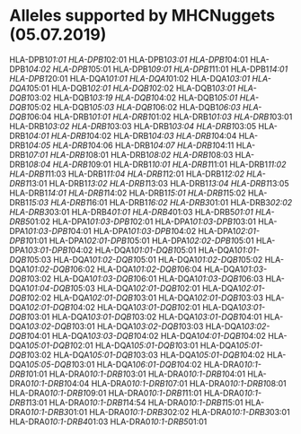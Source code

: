 # Alleles supported by MHCNuggets (05.07.2019)

HLA-DPB1*01:01
HLA-DPB1*02:01
HLA-DPB1*03:01
HLA-DPB1*04:01
HLA-DPB1*04:02
HLA-DPB1*05:01
HLA-DPB1*09:01
HLA-DPB1*11:01
HLA-DPB1*14:01
HLA-DPB1*20:01
HLA-DQA1*01:01
HLA-DQA1*01:02
HLA-DQA1*03:01
HLA-DQA1*05:01
HLA-DQB1*02:01
HLA-DQB1*02:02
HLA-DQB1*03:01
HLA-DQB1*03:02
HLA-DQB1*03:19
HLA-DQB1*04:02
HLA-DQB1*05:01
HLA-DQB1*05:02
HLA-DQB1*05:03
HLA-DQB1*06:02
HLA-DQB1*06:03
HLA-DQB1*06:04
HLA-DRB1*01:01
HLA-DRB1*01:02
HLA-DRB1*01:03
HLA-DRB1*03:01
HLA-DRB1*03:02
HLA-DRB1*03:03
HLA-DRB1*03:04
HLA-DRB1*03:05
HLA-DRB1*04:01
HLA-DRB1*04:02
HLA-DRB1*04:03
HLA-DRB1*04:04
HLA-DRB1*04:05
HLA-DRB1*04:06
HLA-DRB1*04:07
HLA-DRB1*04:11
HLA-DRB1*07:01
HLA-DRB1*08:01
HLA-DRB1*08:02
HLA-DRB1*08:03
HLA-DRB1*08:04
HLA-DRB1*09:01
HLA-DRB1*10:01
HLA-DRB1*11:01
HLA-DRB1*11:02
HLA-DRB1*11:03
HLA-DRB1*11:04
HLA-DRB1*12:01
HLA-DRB1*12:02
HLA-DRB1*13:01
HLA-DRB1*13:02
HLA-DRB1*13:03
HLA-DRB1*13:04
HLA-DRB1*13:05
HLA-DRB1*14:01
HLA-DRB1*14:02
HLA-DRB1*15:01
HLA-DRB1*15:02
HLA-DRB1*15:03
HLA-DRB1*16:01
HLA-DRB1*16:02
HLA-DRB3*01:01
HLA-DRB3*02:02
HLA-DRB3*03:01
HLA-DRB4*01:01
HLA-DRB4*01:03
HLA-DRB5*01:01
HLA-DRB5*01:02
HLA-DPA1*01:03-DPB1*02:01
HLA-DPA1*01:03-DPB1*03:01
HLA-DPA1*01:03-DPB1*04:01
HLA-DPA1*01:03-DPB1*04:02
HLA-DPA1*02:01-DPB1*01:01
HLA-DPA1*02:01-DPB1*05:01
HLA-DPA1*02:02-DPB1*05:01
HLA-DPA1*03:01-DPB1*04:02
HLA-DQA1*01:01-DQB1*05:01
HLA-DQA1*01:01-DQB1*05:03
HLA-DQA1*01:02-DQB1*05:01
HLA-DQA1*01:02-DQB1*05:02
HLA-DQA1*01:02-DQB1*06:02
HLA-DQA1*01:02-DQB1*06:04
HLA-DQA1*01:03-DQB1*03:02
HLA-DQA1*01:03-DQB1*06:01
HLA-DQA1*01:03-DQB1*06:03
HLA-DQA1*01:04-DQB1*05:03
HLA-DQA1*02:01-DQB1*02:01
HLA-DQA1*02:01-DQB1*02:02
HLA-DQA1*02:01-DQB1*03:01
HLA-DQA1*02:01-DQB1*03:03
HLA-DQA1*02:01-DQB1*04:02
HLA-DQA1*03:01-DQB1*02:01
HLA-DQA1*03:01-DQB1*03:01
HLA-DQA1*03:01-DQB1*03:02
HLA-DQA1*03:01-DQB1*04:01
HLA-DQA1*03:02-DQB1*03:01
HLA-DQA1*03:02-DQB1*03:03
HLA-DQA1*03:02-DQB1*04:01
HLA-DQA1*03:03-DQB1*04:02
HLA-DQA1*04:01-DQB1*04:02
HLA-DQA1*05:01-DQB1*02:01
HLA-DQA1*05:01-DQB1*03:01
HLA-DQA1*05:01-DQB1*03:02
HLA-DQA1*05:01-DQB1*03:03
HLA-DQA1*05:01-DQB1*04:02
HLA-DQA1*05:05-DQB1*03:01
HLA-DQA1*06:01-DQB1*04:02
HLA-DRA0*10:1-DRB1*01:01
HLA-DRA0*10:1-DRB1*03:01
HLA-DRA0*10:1-DRB1*04:01
HLA-DRA0*10:1-DRB1*04:04
HLA-DRA0*10:1-DRB1*07:01
HLA-DRA0*10:1-DRB1*08:01
HLA-DRA0*10:1-DRB1*09:01
HLA-DRA0*10:1-DRB1*11:01
HLA-DRA0*10:1-DRB1*13:01
HLA-DRA0*10:1-DRB1*14:54
HLA-DRA0*10:1-DRB1*15:01
HLA-DRA0*10:1-DRB3*01:01
HLA-DRA0*10:1-DRB3*02:02
HLA-DRA0*10:1-DRB3*03:01
HLA-DRA0*10:1-DRB4*01:03
HLA-DRA0*10:1-DRB5*01:01
